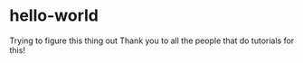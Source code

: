 # hello-world
Trying to figure this thing out
Thank you to all the people that do tutorials for this!
